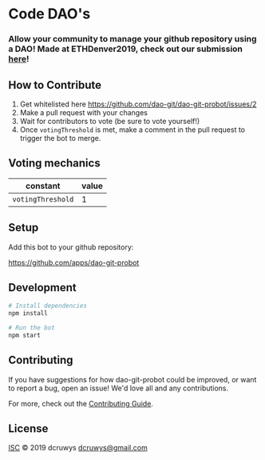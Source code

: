 # Code DAO's

### Allow your community to manage your github repository using a DAO!  Made at ETHDenver2019, check out our submission [here](https://kauri.io/article/a20c2d43ab954852a48227c5dd4eed99/v6/allow-your-community-to-manage-your-code-using-a-dao!)!



## How to Contribute

1. Get whitelisted here https://github.com/dao-git/dao-git-probot/issues/2
2. Make a pull request with your changes
3. Wait for contributors to vote (be sure to vote yourself!)
4. Once `votingThreshold` is met, make a comment in the pull request to trigger the bot to merge.

## Voting mechanics

| constant | value |
|---------------| -------- |
| `votingThreshold` | 1 |

## Setup
Add this bot to your github repository:

https://github.com/apps/dao-git-probot


## Development
```sh
# Install dependencies
npm install

# Run the bot
npm start
```

## Contributing

If you have suggestions for how dao-git-probot could be improved, or want to report a bug, open an issue! We'd love all and any contributions.

For more, check out the [Contributing Guide](CONTRIBUTING.md).

## License

[ISC](LICENSE) © 2019 dcruwys <dcruwys@gmail.com>
